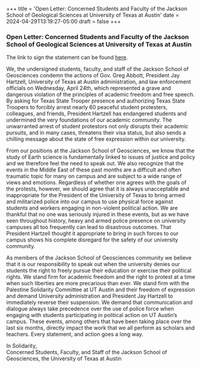 +++
title = 'Open Letter: Concerned Students and Faculty of the Jackson School of Geological Sciences at University of Texas at Austin'
date = 2024-04-29T13:19:27-05:00
draft = false
+++

### Open Letter: Concerned Students and Faculty of the Jackson School of Geological Sciences at University of Texas at Austin

The link to sign the statement can be found [here](https://docs.google.com/forms/d/e/1FAIpQLSfz8e5D_yaHvxtq-kApZSYKycTkRdSamRGvIoPbShqBYCihkw/viewform).

We, the undersigned students, faculty, and staff of the Jackson School of Geosciences condemn the actions of Gov. Greg Abbott, President Jay Hartzell, University of Texas at Austin administration, and law enforcement officials on Wednesday, April 24th, which represented a grave and dangerous violation of the principles of academic freedom and free speech. By asking for Texas State Trooper presence and authorizing Texas State Troopers to forcibly arrest nearly 60 peaceful student protesters, colleagues, and friends, President Hartzell has endangered students and undermined the very foundations of our academic community. The unwarranted arrest of student protestors not only disrupts their academic pursuits, and in many cases, threatens their visa status, but also sends a chilling message about the state of free expression within our university.

  
From our positions at the Jackson School of Geosciences, we know that the study of Earth science is fundamentally linked to issues of justice and policy and we therefore feel the need to speak out. We also recognize that the events in the Middle East of these past months are a difficult and often traumatic topic for many on campus and are subject to a wide range of views and emotions. Regardless of whether one agrees with the goals of the protests, however, we should agree that it is always unacceptable and inappropriate for the President of the University of Texas to bring armed and militarized police into our campus to use physical force against students and workers engaging in non-violent political action. We are thankful that no one was seriously injured in these events, but as we have seen throughout history, heavy and armed police presence on university campuses all too frequently can lead to disastrous outcomes. That President Hartzell thought it appropriate to bring in such forces to our campus shows his complete disregard for the safety of our university community.


As members of the Jackson School of Geosciences community we believe that it is our responsibility to speak out when the university denies our students the right to freely pursue their education or exercise their political rights. We stand firm for academic freedom and the right to protest at a time when such liberties are more precarious than ever. We stand firm with the Palestine Solidarity Committee at UT Austin and their freedom of expression and demand University administration and President Jay Hartzell to immediately reverse their suspension. We demand that communication and dialogue always take precedence over the use of police force when engaging with students participating in political action on UT Austin’s campus. These events, among others that have been taking place over the last six months, directly impact the work that we all perform as scholars and teachers. Every statement, and action goes a long way. 
  
In Solidarity,                    
Concerned Students, Faculty, and Staff of the Jackson School of Geosciences, the University of Texas at Austin
